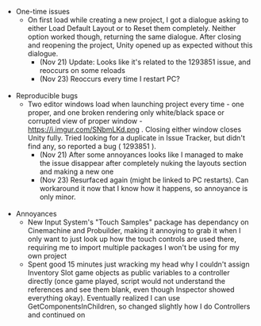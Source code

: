 * One-time issues
  * On first load while creating a new project, I got a dialogue asking to either Load Default Layout or to Reset them completely. Neither option worked though, returning the same dialogue. After closing and reopening the project, Unity opened up as expected without this dialogue.
    * (Nov 21) Update: Looks like it's related to the 1293851 issue, and reoccurs on some reloads
    * (Nov 23) Reoccurs every time I restart PC?
<br /> <br />
* Reproducible bugs
  * Two editor windows load when launching project every time - one proper, and one broken rendering only white/black space or corrupted view of proper window - https://i.imgur.com/SNbmLKd.png . Closing either window closes Unity fully. Tried looking for a duplicate in Issue Tracker, but didn't find any, so reported a bug ( 1293851 ).
    * (Nov 21) After some annoyances looks like I managed to make the issue disappear after completely nuking the layouts section and making a new one
    * (Nov 23) Resurfaced again (might be linked to PC restarts). Can workaround it now that I know how it happens, so annoyance is only minor.
<br /> <br />
* Annoyances
  * New Input System's "Touch Samples" package has dependancy on Cinemachine and Probuilder, making it annoying to grab it when I only want to just look up how the touch controls are used there, requiring me to import multiple packages I won't be using for my own project
  * Spent good 15 minutes just wracking my head why I couldn't assign Inventory Slot game objects as public variables to a controller directly (once game played, script would not understand the references and see them blank, even though Inspector showed everything okay). Eventually realized I can use GetComponentsInChildren, so changed slightly how I do Controllers and continued on

